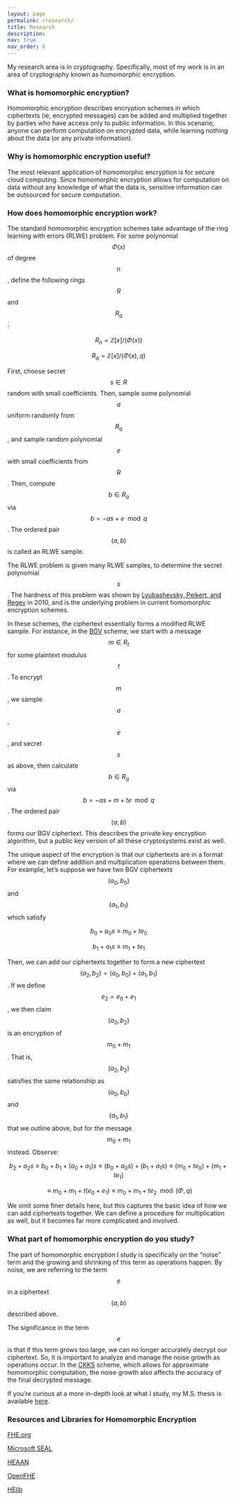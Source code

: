 ```yaml
---
layout: page
permalink: /research/
title: Research
description: 
nav: true
nav_order: 6
---
```


My research area is in cryptography. Specifically, most of my work is in an area of cryptography known as homomorphic encryption.

### What is homomorphic encryption?

Homomorphic encryption describes encryption schemes in which ciphertexts (ie, encrypted messages) can be added and multiplied together by parties who have access only to public information. In this scenario, anyone can perform computation on encrypted data, while learning nothing about the data (or any private information).

### Why is homomorphic encryption useful?

The most relevant application of homomorphic encryption is for secure cloud computing. Since homomorphic encryption allows for computation on data without any knowledge of what the data is, sensitive information can be outsourced for secure computation.

### How does homomorphic encryption work?

The standard homomorphic encryption schemes take advantage of the ring learning with errors (RLWE) problem. For some polynomial $$\Phi(x)$$ of degree $$n$$, define the following rings $$R$$ and $$R_q$$:

$$ R_n = \mathbb{Z}[x]/(\Phi (x)) $$

$$ R_q = \mathbb{Z}[x]/(\Phi (x),q) $$

First, choose secret $$s \in R$$ random with small coefficients. Then, sample some polynomial $$a$$ uniform randomly from $$R_q$$, and sample random polynomial $$e$$ with small coefficients from $$R$$. Then, compute $$b\in R_q$$ via $$b= -as+e \mod q$$. The ordered pair $$(a,b)$$ is called an RLWE sample.

The RLWE problem is given many RLWE samples, to determine the secret polynomial $$s$$. The hardness of this problem was shown by [Lyubashevsky, Peikert, and Regev](https://dl.acm.org/doi/10.1007/978-3-642-13190-5_1) in 2010, and is the underlying problem in current homomorphic encryption schemes.

In these schemes, the ciphertext essentially forms a modified RLWE sample. For instance, in the [BGV](https://eprint.iacr.org/2011/277) scheme, we start with a message $$m \in R_t$$ for some plaintext modulus $$t$$. To encrypt $$m$$, we sample $$a$$, $$e$$, and secret $$s$$ as above, then calculate $$b\in R_q$$ via $$b= -as+m+te \mod q$$. The ordered pair $$(a,b)$$ forms our BGV ciphertext. This describes the private key encryption algorithm, but a public key version of all these cryptosystems exist as well.

The unique aspect of the encryption is that our ciphertexts are in a format where we can define addition and multiplication operations between them. For example, let’s suppose we have two BGV ciphertexts $$(a_0,b_0)$$ and $$(a_1,b_1)$$ which satisfy

$$ b_0 + a_0s \equiv m_0 + te_0 $$

$$ b_1 + a_1s \equiv m_1 + te_1 $$

Then, we can add our ciphertexts together to form a new ciphertext $$(a_2,b_2) = (a_0,b_0)+(a_1,b_1)$$. If we define $$e_2 = e_0 + e_1$$, we then claim $$(a_2,b_2)$$ is an encryption of $$m_0+m_1$$. That is, $$(a_2,b_2)$$ satisfies the same relationship as $$(a_0,b_0)$$ and $$(a_1,b_1)$$ that we outline above, but for the message $$m_0+m_1$$ instead. Observe:

$$ b_2 + a_2s \equiv b_0 + b_1 + (a_0 + a_1)s \equiv (b_0 + a_0s) + (b_1 + a_1s)\equiv (m_0 + te_0) + (m_1 + te_1)$$

$$ \equiv m_0 + m_1 + t(e_0+e_1) \equiv m_0+m_1 + te_2 \mod (\Phi, q)$$

We omit some finer details here, but this captures the basic idea of how we can add ciphertexts together. We can define a procedure for multiplication as well, but it becomes far more complicated and involved.

### What part of homomorphic encryption do you study?

The part of homomorphic encryption I study is specifically on the “noise” term and the growing and shrinking of this term as operations happen. By noise, we are referring to the term $$e$$ in a ciphertext $$(a,b)$$ described above. 

The significance in the term $$e$$ is that if this term grows too large, we can no longer accurately decrypt our ciphertext. So, it is important to analyze and manage the noise growth as operations occur. In the [CKKS](https://eprint.iacr.org/2016/421) scheme, which allows for approximate homomorphic computation, the noise growth also affects the accuracy of the final decrypted message.

If you’re curious at a more in-depth look at what I study, my M.S. thesis is available [here](https://tigerprints.clemson.edu/all_theses/3868/).

### Resources and Libraries for Homomorphic Encryption

[FHE.org](https://fhe.org/)

[Microsoft SEAL](https://www.microsoft.com/en-us/research/project/microsoft-seal/)

[HEAAN](https://heaan.it/)

[OpenFHE](https://www.openfhe.org/)

[HElib](https://homenc.github.io/HElib/)



